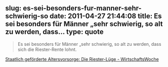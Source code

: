 slug: es-sei-besonders-fur-manner-sehr-schwierig-so
date: 2011-04-27 21:44:08
title: Es sei besonders für Männer „sehr schwierig, so alt zu werden, dass...
type: quote
---

> Es sei besonders für Männer „sehr schwierig, so alt zu werden, dass sich die Riester-Rente lohnt.

[Staatlich geförderte Altersvorsorge: Die Riester-Lüge - WirtschaftsWoche](http://www.wiwo.de/finanzen/die-riester-luege-403903/)
